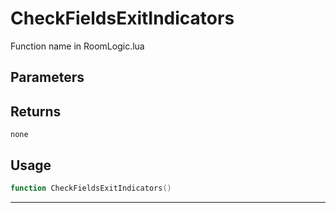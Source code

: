 # CheckFieldsExitIndicators
Function name in RoomLogic.lua
## Parameters

## Returns
`none`
## Usage
```lua
function CheckFieldsExitIndicators()
```
---
